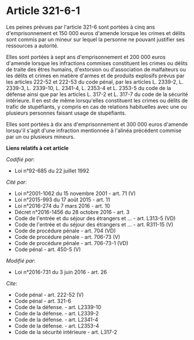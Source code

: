 # Article 321-6-1

Les peines prévues par l'article 321-6 sont portées à cinq ans d'emprisonnement et 150 000 euros d'amende lorsque les crimes
et délits sont commis par un mineur sur lequel la personne ne pouvant justifier ses ressources a autorité. 

Elles sont portées à sept ans d'emprisonnement et 200 000 euros d'amende lorsque les infractions commises constituent les
crimes ou délits de traite des êtres humains, d'extorsion ou d'association de malfaiteurs ou les délits et crimes en matière
d'armes et de produits explosifs prévus par les articles 222-52 et 222-53 du code pénal, par les articles L. 2339-2, L.
2339-3, L. 2339-10, L. 2341-4, 
L. 2353-4 et L. 2353-5 du code de la défense ainsi que par les articles L. 317-2 et L. 317-7 du code de la sécurité
intérieure. Il en est de même lorsqu'elles constituent les crimes ou délits de trafic de stupéfiants, y compris en cas de
relations habituelles avec une ou plusieurs personnes faisant usage de stupéfiants. 

Elles sont portées à dix ans d'emprisonnement et 300 000 euros d'amende lorsqu'il s'agit d'une infraction mentionnée à
l'alinéa précédent commise par un ou plusieurs mineurs.

**Liens relatifs à cet article**

_Codifié par_:

  - Loi n°92-685 du 22 juillet 1992

_Cité par_:

  - Loi n°2001-1062 du 15 novembre 2001 - art. 71 (V)
  - Loi n°2015-993 du 17 août 2015 - art. 11
  - Loi n°2016-274 du 7 mars 2016 - art. 10
  - Décret n°2016-1456 du 28 octobre 2016 - art. 3
  - Code de l'entrée et du séjour des étrangers et ... - art. L313-5 (VD)
  - Code de l'entrée et du séjour des étrangers et ... - art. R311-15 (V)
  - Code de procédure pénale - art. 704 (VD)
  - Code de procédure pénale - art. 706-73 (V)
  - Code de procédure pénale - art. 706-73-1 (VD)
  - Code pénal - art. 450-5 (V)

_Modifié par_:

  - Loi n°2016-731 du 3 juin 2016 - art. 26

_Cite_:

  - Code pénal - art. 222-52 (V)
  - Code pénal - art. 321-6
  - Code de la défense. - art. L2339-10
  - Code de la défense. - art. L2339-2
  - Code de la défense. - art. L2341-4
  - Code de la défense. - art. L2353-4
  - Code de la sécurité intérieure - art. L317-2
